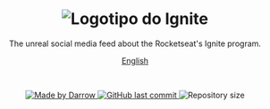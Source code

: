 <h1 align="center">
<img src="https://user-images.githubusercontent.com/47289706/172753634-d5e2f380-03e6-48ca-9d20-1642c12d63cb.png" alt="Logotipo do Ignite" />
</h1>

<p align="center">
The unreal social media feed about the Rocketseat's Ignite program.
</p>

<p align="center">
  <a href="README.md">English</a>
</p>

<br>

<p align="center">

  <a href="https://github.com/darrow12">
    <img src="https://img.shields.io/static/v1?label=Made by&message=Darrow&color=00B37E&labelColor=000000&style=<STYLE>&logo=github" alt="Made by Darrow" title="Made by Darrow">
  </a>

  <a href="https://github.com/darrow12/Ignite-Feed/commits/main">
    <img alt="GitHub last commit" src="https://img.shields.io/github/last-commit/darrow12/Ignite-Feed?label=Last commit&color=00B37E&labelColor=000000">
  </a>

  <img alt="Repository size" src="https://img.shields.io/github/repo-size/darrow12/gatito-petshop?label=Repository size&color=00B37E&labelColor=000000">
</p>
